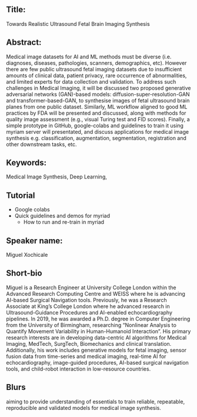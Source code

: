 
## Title:
Towards Realistic Ultrasound Fetal Brain Imaging Synthesis

## Abstract:
Medical image datasets for AI and ML methods must be diverse (i.e. diagnoses, diseases, pathologies, scanners, demographics, etc).
However there are few public ultrasound fetal imaging datasets due to insufficient amounts of clinical data, patient privacy, rare occurrence of abnormalities, and limited experts for data collection and validation.
To address such challenges in Medical Imaging, it will be discussed two proposed generative adversarial networks (GAN)-based models: diffusion-super-resolution-GAN and transformer-based-GAN, to synthesise images of fetal ultrasound brain planes from one public dataset.
Similarly, ML workflow aligned to good ML practices by FDA will be presented and discussed, along with methods for quality image assessment (e.g., visual Turing test and FID scores).
Finally, a simple prototype in GitHub, google-colabs and guidelines to train it using myriam server will presentated, and discuss applications for medical image synthesis e.g. classification, augmentation, segmentation, registration and other downstream tasks, etc.

## Keywords:
Medical Image Synthesis, Deep Learning, 

## Tutorial
* Google colabs 
* Quick guidelines and demos for myriad
	* How to run and re-train in myriad

## Speaker name:
Miguel Xochicale

## Short-bio
Miguel is a Research Engineer at University College London within the Advanced Research Computing Centre and WEISS where he is advancing AI-based Surgical Navigation tools. Previously, he was a Research Associate at King’s College London where he advanced research in Ultrasound-Guidance Procedures and AI-enabled echocardiography pipelines. In 2019, he was awarded a Ph.D. degree in Computer Engineering from the University of Birmingham, researching “Nonlinear Analysis to Quantify Movement Variability in Human-Humanoid Interaction”. His primary research interests are in developing data-centric AI algorithms for Medical Imaging, MedTech, SurgTech, Biomechanics and clinical translation. Additionally, his work includes generative models for fetal imaging, sensor fusion data from time-series and medical imaging, real-time AI for echocardiography, image-guided procedures, AI-based surgical navigation tools, and child-robot interaction in low-resource countries.


## Blurs
aiming to provide understanding of essentials to train reliable, repeatable, reproducible and validated models for medical image synthesis.
